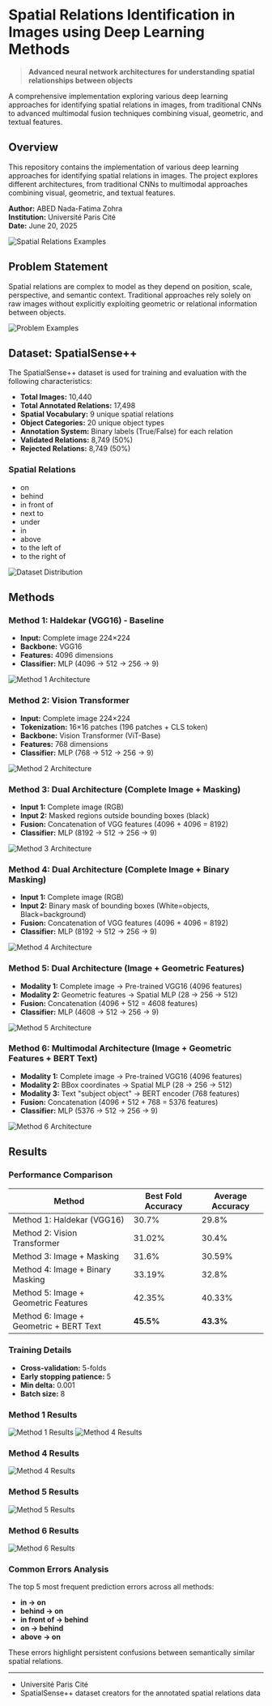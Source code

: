 # Spatial Relations Identification in Images using Deep Learning Methods

> **Advanced neural network architectures for understanding spatial relationships between objects**

A comprehensive implementation exploring various deep learning approaches for identifying spatial relations in images, from traditional CNNs to advanced multimodal fusion techniques combining visual, geometric, and textual features.

## Overview

This repository contains the implementation of various deep learning approaches for identifying spatial relations in images. The project explores different architectures, from traditional CNNs to multimodal approaches combining visual, geometric, and textual features.

**Author:** ABED Nada-Fatima Zohra  
**Institution:** Université Paris Cité  
**Date:** June 20, 2025

<!-- Replace with slide 3 showing examples of spatial relations -->
![Spatial Relations Examples](./results/0.png)

## Problem Statement

Spatial relations are complex to model as they depend on position, scale, perspective, and semantic context. Traditional approaches rely solely on raw images without explicitly exploiting geometric or relational information between objects.

![Problem Examples](././results/1.png)

## Dataset: SpatialSense++

The SpatialSense++ dataset is used for training and evaluation with the following characteristics:

- **Total Images:** 10,440
- **Total Annotated Relations:** 17,498
- **Spatial Vocabulary:** 9 unique spatial relations
- **Object Categories:** 20 unique object types
- **Annotation System:** Binary labels (True/False) for each relation
- **Validated Relations:** 8,749 (50%)
- **Rejected Relations:** 8,749 (50%)

### Spatial Relations
- on
- behind  
- in front of
- next to
- under
- in
- above
- to the left of
- to the right of

![Dataset Distribution](./results/2.png)

## Methods

### Method 1: Haldekar (VGG16) - Baseline
- **Input:** Complete image 224×224
- **Backbone:** VGG16
- **Features:** 4096 dimensions
- **Classifier:** MLP (4096 → 512 → 256 → 9)

![Method 1 Architecture](./results/3.png)

### Method 2: Vision Transformer
- **Input:** Complete image 224×224  
- **Tokenization:** 16×16 patches (196 patches + CLS token)
- **Backbone:** Vision Transformer (ViT-Base)
- **Features:** 768 dimensions
- **Classifier:** MLP (768 → 512 → 256 → 9)

![Method 2 Architecture](./results/4.png)

### Method 3: Dual Architecture (Complete Image + Masking)
- **Input 1:** Complete image (RGB)
- **Input 2:** Masked regions outside bounding boxes (black)
- **Fusion:** Concatenation of VGG features (4096 + 4096 = 8192)
- **Classifier:** MLP (8192 → 512 → 256 → 9)

![Method 3 Architecture](./results/5.png)

### Method 4: Dual Architecture (Complete Image + Binary Masking)
- **Input 1:** Complete image (RGB)
- **Input 2:** Binary mask of bounding boxes (White=objects, Black=background)
- **Fusion:** Concatenation of VGG features (4096 + 4096 = 8192)
- **Classifier:** MLP (8192 → 512 → 256 → 9)

![Method 4 Architecture](./results/6.png)

### Method 5: Dual Architecture (Image + Geometric Features)
- **Modality 1:** Complete image → Pre-trained VGG16 (4096 features)
- **Modality 2:** Geometric features → Spatial MLP (28 → 256 → 512)
- **Fusion:** Concatenation (4096 + 512 = 4608 features)
- **Classifier:** MLP (4608 → 512 → 256 → 9)

<!-- Replace with slide 11 showing Method 5 architecture diagram -->
![Method 5 Architecture](./results/7.png)

### Method 6: Multimodal Architecture (Image + Geometric Features + BERT Text)
- **Modality 1:** Complete image → Pre-trained VGG16 (4096 features)
- **Modality 2:** BBox coordinates → Spatial MLP (28 → 256 → 512)
- **Modality 3:** Text "subject object" → BERT encoder (768 features)
- **Fusion:** Concatenation (4096 + 512 + 768 = 5376 features)
- **Classifier:** MLP (5376 → 512 → 256 → 9)

<!-- Replace with slide 12 showing Method 6 architecture diagram -->
![Method 6 Architecture](./results/8.png)

## Results

### Performance Comparison

| Method | Best Fold Accuracy | Average Accuracy |
|--------|-------------------|------------------|
| Method 1: Haldekar (VGG16) | 30.7% | 29.8% |
| Method 2: Vision Transformer | 31.02% | 30.4% |
| Method 3: Image + Masking | 31.6% | 30.59% |
| Method 4: Image + Binary Masking | 33.19% | 32.8% |
| Method 5: Image + Geometric Features | 42.35% | 40.33% |
| Method 6: Image + Geometric + BERT Text | **45.5%** | **43.3%** |


### Training Details
- **Cross-validation:** 5-folds
- **Early stopping patience:** 5
- **Min delta:** 0.001
- **Batch size:** 8

### Method 1 Results
![Method 1 Results](./results/9.png)
![Method 4 Results](./results/10.png)
### Method 4 Results  
![Method 4 Results](./results/11.png)

### Method 5 Results
<!-- Replace with slide 16 showing Method 5 confusion matrix -->
![Method 5 Results](./results/12.png)

### Method 6 Results
![Method 6 Results](./results/13.png)

### Common Errors Analysis

The top 5 most frequent prediction errors across all methods:
- **in → on**
- **behind → on** 
- **in front of → behind**
- **on → behind**
- **above → on**

These errors highlight persistent confusions between semantically similar spatial relations.

---
- Université Paris Cité 
- SpatialSense++ dataset creators for the annotated spatial relations data
